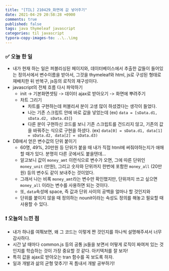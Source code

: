 ```yaml
---
title: "[TIL] 210429_화면에 값 넣어주기"
date: 2021-04-29 20:58:28 +0900
comments: true
published: false
tags: java thymeleaf javascript
categories: til javascript
typora-copy-images-to: ..\..\img
---
```


### ✅ 오늘 한 일

- 내가 현재 하는 일은 퍼블리싱된 페이지와, 데이터베이스에서 추출한 값들이 들어있는 정의서에서 변수이름을 받아서, 그것을 thymeleaf와 html, js로 구성된 형태로 재배치한 뒤 반복구, js등의 로직의 재구성이다.
- javascript의 전체 흐름 다시 파악하기
  - init -> 기본화면셋팅 -> 데이터 ajax로 받아오기 -> 화면에 뿌려주기
  - 차트 그리기
    - 차트를 구현하는데 퍼블리셔 분이 고생 많이 하셨겠다는 생각이 들었다.
    - 나는 기존 스크립트 안에 바로 값을 넣었는데 (ex) `data = [sData.d1, sData.d2, sData.d3]`)
    - 다른 분이 구현하신 코드를 보니 기존 스크립트를 건드리지 않고, 기존의 값을 바꿔주는 식으로 구현을 하셨다. (ex) `data[0] = sData.d1, data[1] = sData.d2, data[2] = sData.d3)`
- DB에서 얻은 변수값의 단위 붙이기
  - 60명, 49%, 20만원 등 단위가 붙을 때 내가 직접 html에 써줘야하는지가 애매할 때가 있다. 분명히 다른 곳에서도 붙을텐데...
  - 알고보니 값이 `money_amt` 이런식으로 변수가 오면, 그에 따른 단위인 `money_unit` (만원), 그리고 숫자와 단위까지 한번에 포함한 `money_all` (20만원) 등의 변수도 같이 보내주는 것이었다.
  - 그래서 나는 비록 `money_amt`라는 변수만 확인했지만, 단위까지 쓰고 싶으면 `money_all` 이라는 변수를 사용하면 되는 것이다.
  - 또, `data`속성에 space, 즉 값과 단위 사이의 공백을 얼마나 할 것인지와
  - 단위를 붙이지 않을 때 정의하는 nounit이라는 속성도 정의를 해놓고 필요할 때 사용할 수 있다.



### ❗ 오늘의 느낀 점

- 내가 하나를 여쭤보면, 왜 그 코드는 이렇게 짠 것인지를 하나씩 설명해주셔서 너무 감사하다. 
- 시간 날 때마다 common.js 등의 공통 js들을 보면서 어떻게 로직이 짜여져 있는 것인지를 학습하는 것이 가장 중요할 것 같다. 아키텍처를 잘 보자!
- 특히 값을 ajax로 받아오는 tran 함수를 꼭 보도록 하자.
- 일과 개발과 삶의 균형 맞추기! 꼭 틈내서 개발 공부하기!

